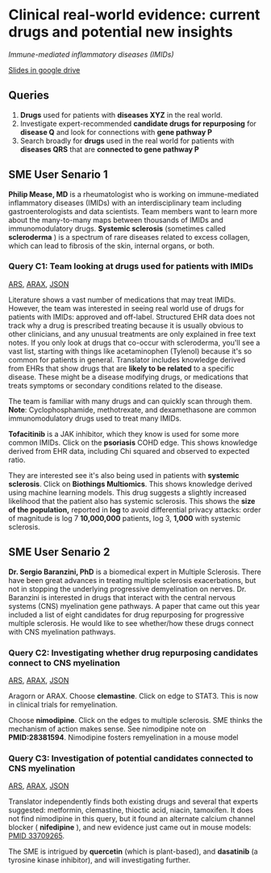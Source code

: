 # Clinical real-world evidence: current drugs and potential new insights

_Immune-mediated inflammatory diseases (IMIDs)_

[Slides in google drive](https://drive.google.com/drive/folders/1gQC9RhE6jxPWRHm7fMf4MPW3ewq-LH0i)

## Queries

1. **Drugs** used for patients with **diseases XYZ** in the real world.
2. Investigate expert-recommended **candidate drugs for repurposing** for **disease Q** and look for connections with **gene pathway P**
3. Search broadly for **drugs** used in the real world for patients with **diseases QRS** that are **connected to gene pathway P**

## SME User Senario 1

**Philip Mease, MD** is a rheumatologist who is working on immune-mediated inflammatory diseases (IMIDs) with an interdisciplinary team including gastroenterologists and data scientists. Team members want to learn more about the many-to-many maps between thousands of IMIDs and immunomodulatory drugs. **Systemic sclerosis** (sometimes called **scleroderma** ) is a spectrum of rare diseases related to excess collagen, which can lead to fibrosis of the skin, internal organs, or both.

### Query C1: Team looking at drugs used for patients with IMIDs

[ARS](https://arax.ncats.io/index.html?r=4f51524f-af83-43d5-815a-a7706559e702), [ARAX](https://arax.ncats.io/index.html?r=32546), [JSON](https://github.com/NCATSTranslator/minihackathons/blob/main/2021-12_demo/workflowC/C1.json)

Literature shows a vast number of medications that may treat IMIDs. However, the team was interested in seeing real world use of drugs for patients with IMIDs: approved and off-label. Structured EHR data does not track why a drug is prescribed treating because it is usually obvious to other clinicians, and any unusual treatments are only explained in free text notes. If you only look at drugs that co-occur with scleroderma, you&#39;ll see a vast list, starting with things like acetaminophen (Tylenol) because it&#39;s so common for patients in general. Translator includes knowledge derived from EHRs that show drugs that are **likely to be related** to a specific disease. These might be a disease modifying drugs, or medications that treats symptoms or secondary conditions related to the disease.

The team is familiar with many drugs and can quickly scan through them. **Note**: Cyclophosphamide, methotrexate, and dexamethasone are common immunomodulatory drugs used to treat many IMIDs.

**Tofacitinib** is a JAK inhibitor, which they know is used for some more common IMIDs.
Click on the **psoriasis** COHD edge. This shows knowledge derived from EHR data, including Chi squared and observed to expected ratio.

They are interested see it's also being used in patients with **systemic sclerosis**. Click on **Biothings Multiomics**. This shows knowledge derived using machine learning models. This drug suggests a slightly increased likelihood that the patient also has systemic sclerosis. This shows the **size of the population,** reported in **log** to avoid differential privacy attacks: order of magnitude is log 7 **10,000,000** patients, log 3, **1,000** with systemic sclerosis.

## SME User Senario 2

**Dr. Sergio Baranzini, PhD** is a biomedical expert in Multiple Sclerosis. There have been great advances in treating multiple sclerosis exacerbations, but not in stopping the underlying progressive demyelination on nerves. Dr. Baranzini is interested in drugs that interact with the central nervous systems (CNS) myelination gene pathways. A paper that came out this year included a list of eight candidates for drug repurposing for progressive multiple sclerosis. He would like to see whether/how these drugs connect with CNS myelination pathways.

### Query C2: Investigating whether drug repurposing candidates connect to CNS myelination

[ARS](https://arax.ncats.io/index.html?r=aa62c8b3-d934-4b2f-ac11-2ce0c2c719a1), [ARAX](https://arax.ncats.io/index.html?r=31733), [JSON](https://github.com/NCATSTranslator/minihackathons/blob/main/2021-12_demo/workflowC/C2.json)

Aragorn or ARAX. Choose **clemastine**. Click on edge to STAT3. This is now in clinical trials for remyelination.

Choose **nimodipine**. Click on the edges to multiple sclerosis. SME thinks the mechanism of action makes sense. See nimodipine note on **PMID:28381594**. Nimodipine fosters remyelination in a mouse model

### Query C3: Investigation of potential candidates connected to CNS myelination

[ARS](https://arax.ncats.io/index.html?r=34e05195-c7c3-44fb-b210-12ec3b91e8e9), [ARAX](https://arax.ncats.io/index.html?r=32551), [JSON](https://github.com/NCATSTranslator/minihackathons/blob/main/2021-12_demo/workflowC/C3.json)

Translator independently finds both existing drugs and several that experts suggested: metformin, clemastine, thioctic acid, niacin, tamoxifen. It does not find nimodipine in this query, but it found an alternate calcium channel blocker ( **nifedipine** ), and new evidence just came out in mouse models: [PMID 33709265](https://pubmed.ncbi.nlm.nih.gov/33709265).

The SME is intrigued by **quercetin** (which is plant-based), and **dasatinib** (a tyrosine kinase inhibitor), and will investigating further.
